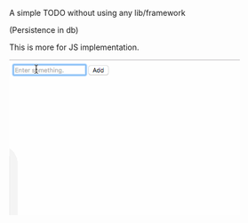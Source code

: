 A simple TODO without using any lib/framework

(Persistence in db)

This is more for JS implementation.

![Screenshot](/todo-plain.gif?raw=true "Screenshot")